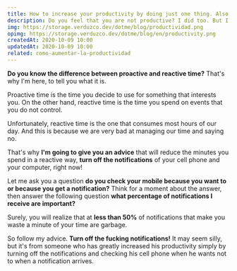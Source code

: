 ```yaml
---
title: How to increase your productivity by doing just one thing. Also, it's fast
description: Do you feel that you are not productive? I did too. But I discovered how to increase my productivity by doing something very simple. And it's not at all motivational.
img: https://storage.verduzco.dev/dotme/blog/productividad.png
opimg: https://storage.verduzco.dev/dotme/blog/en/productivity.png
createdAt: 2020-10-09 10:00
updatedAt: 2020-10-09 10:00
related: como-aumentar-la-productividad
---
```


**Do you know the difference between proactive and reactive time?** That's why I'm here, to tell you what it is. 

Proactive time is the time you decide to use for something that interests you. On the other hand, reactive time is the time you spend on events that you do not control.

Unfortunately, reactive time is the one that consumes most hours of our day. And this is because we are very bad at managing our time and saying no. 

That's why **I'm going to give you an advice** that will reduce the minutes you spend in a reactive way, **turn off the notifications** of your cell phone and your computer, right now! 

Let me ask you a question **do you check your mobile because you want to or because you get a notification?** Think for a moment about the answer, then answer the following question **what percentage of notifications I receive are important?** 

Surely, you will realize that at **less than 50%** of notifications that make you waste a minute of your time are garbage. 

So follow my advice. **Turn off the fucking notifications!** It may seem silly, but it's from someone who has greatly increased his productivity simply by turning off the notifications and checking his cell phone when he wants not to when a notification arrives.  